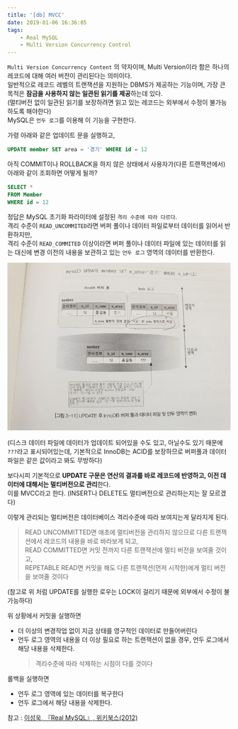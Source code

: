 ```yaml
---
title: '[db] MVCC'
date: 2019-01-06 16:36:05
tags:
    - Real MySQL
    - Multi Version Concurrency Control
---
```


`Multi Version Concurrency Content` 의 약자이며, Multi Version이라 함은 하나의 레코드에 대해 여러 버전이 관리된다는 의미이다.  
일반적으로 레코드 레벨의 트랜잭션을 지원하는 DBMS가 제공하는 기능이며, 가장 큰 목적은 **잠금을 사용하지 않는 일관된 읽기를 제공**하는데 있다.  
(멀티버전 없이 일관된 읽기를 보장하려면 읽고 있는 레코드는 외부에서 수정이 불가능하도록 해야한다)  
MySQL은 `언두 로그`를 이용해 이 기능을 구현한다.  

가령 아래와 같은 업데이트 문을 실행하고,  

```sql
UPDATE member SET area = '경기' WHERE id = 12
```

아직 COMMIT이나 ROLLBACK을 하지 않은 상태에서 사용자가(다른 트랜잭션에서) 아래와 같이 조회하면 어떻게 될까?  

```sql
SELECT * 
FROM Member
WHERE id = 12
```

정답은 MySQL 초기화 파라미터에 설정된 `격리 수준에 따라 다르다`.  
격리 수준이 `READ_UNCOMMITED`라면 버퍼 풀이나 데이터 파일로부터 데이터를 읽어서 반환하지만,  
격리 수준이 `READ_COMMITED` 이상이라면 버퍼 풀이나 데이터 파일에 있는 데이터를 읽는 대신에 변경 이전의 내용을 보관하고 있는 `언두 로그` 영역의 데이터를 반환한다.  

![언두 로그](/temp/언두로그.jpeg)

(디스크 데이터 파일에 데이터가 업데이트 되어있을 수도 있고, 아닐수도 있기 때문에 `???`라고 표시되어있는데, 기본적으로 InnoDB는 ACID를 보장하므로 버퍼풀과 데이터파일은 같은 값이라고 봐도 무방하다)  

보다시피 기본적으로 **UPDATE 구문은 연산의 결과를 바로 레코드에 반영하고, 이전 데이터에 대해서는 멀티버전으로 관리**한다.  
이를 MVCC라고 한다. (INSERT나 DELETE도 멀티버전으로 관리하는지는 잘 모르겠다)  

이렇게 관리되는 멀티버전은 데이터베이스 격리수준에 따라 보여지는게 달라지게 된다.  
> READ UNCOMMITTED면 애초에 멀티버전을 관리하지 않으므로 다른 트랜잭션에서 레코드의 내용을 바로 바라보게 되고,  
> READ COMMITTED면 커밋 전까지 다른 트랜잭션에 멀티 버전을 보여줄 것이고,  
> REPETABLE READ면 커밋을 해도 다른 트랜잭션(먼저 시작한)에게 멀티 버전을 보여줄 것이다  

(참고로 위 처럼 UPDATE를 실행한 로우는 LOCK이 걸리기 때문에 외부에서 수정이 불가능하다)  

위 상황에서 커밋을 실행하면 
- 더 이상의 변경작업 없이 지금 상태를 영구적인 데이터로 만들어버린다  
- 언두 로그 영역의 내용을 더 이상 필요로 하는 트랜잭션이 없을 경우, 언두 로그에서 해당 내용을 삭제한다.  
    > 격리수준에 따라 삭제하는 시점이 다를 것이다  

롤백을 실행하면  
- 언두 로그 영역에 있는 데이터를 복구한다  
- 언두 로그에서 해당 내용을 삭제한다.  

참고 : [이성욱, 『Real MySQL』, 위키북스(2012)](http://www.kyobobook.co.kr/product/detailViewKor.laf?ejkGb=KOR&mallGb=KOR&barcode=9788992939003&orderClick=LEA&Kc=)


<!-- more -->